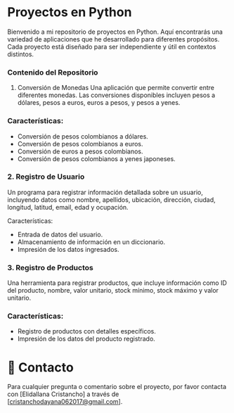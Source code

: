 # Proyectos en Python
  Bienvenido a mi repositorio de proyectos en Python. Aquí encontrarás una variedad de aplicaciones que he desarrollado para diferentes propósitos. Cada proyecto está diseñado para ser 
  independiente y útil en contextos distintos.

### Contenido del Repositorio
   1. Conversión de Monedas
   Una aplicación que permite convertir entre diferentes monedas. Las conversiones disponibles incluyen pesos a dólares, pesos a euros, euros a pesos, y pesos a yenes.

### Características:
 - Conversión de pesos colombianos a dólares.
 - Conversión de pesos colombianos a euros.
 - Conversión de euros a pesos colombianos.
 - Conversión de pesos colombianos a yenes japoneses.
   
### 2. Registro de Usuario
   Un programa para registrar información detallada sobre un usuario, incluyendo datos como nombre, apellidos, ubicación, dirección, ciudad, longitud, latitud, email, edad y ocupación.

Características:
 - Entrada de datos del usuario.
 - Almacenamiento de información en un diccionario.
 - Impresión de los datos ingresados.
   
### 3. Registro de Productos
  Una herramienta para registrar productos, que incluye información como ID del producto, nombre, valor unitario, stock mínimo, stock máximo y valor unitario.

### Características:
 - Registro de productos con detalles específicos.
 - Impresión de los datos del producto registrado.

# 📱 Contacto
  Para cualquier pregunta o comentario sobre el proyecto, por favor contacta con [Elidallana Cristancho] a través de [cristanchodayana062017@gmail.com].
